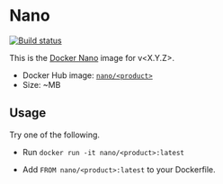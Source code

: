 Nano <Product>
==============

[![Build status][Build image]][Build]

This is the [Docker Nano](https://github.com/Docker-nano) image for <Product> v<X.Y.Z>.

* Docker Hub image: [`nano/<product>`][Docker Hub repo]
* Size: ~<NN>MB

Usage
-----

Try one of the following.

* Run `docker run -it nano/<product>:latest`
* Add `FROM nano/<product>:latest` to your Dockerfile.

  [Build]: http://travis-ci.org/Docker-nano/<Product>
  [Build image]: http://img.shields.io/travis/Docker-nano/<Product>.svg "Build status"
  [Docker Hub repo]: https://registry.hub.docker.com/u/nano/<product>/
